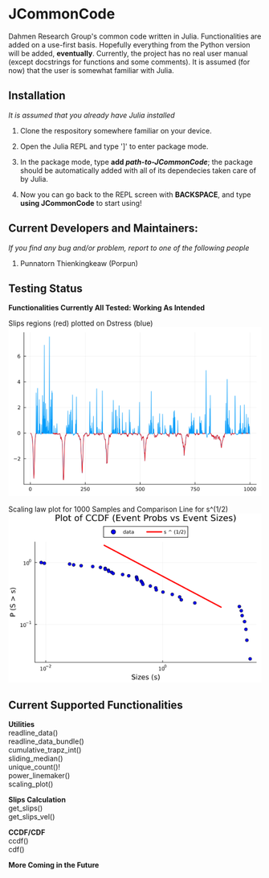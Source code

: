 # JCommonCode

Dahmen Research Group's common code written in Julia. Functionalities are added on a use-first basis. Hopefully everything from the Python version will be added, **eventually**. Currently, the project has no real user manual (except docstrings for functions and some comments). It is assumed (for now)
that the user is somewhat familiar with Julia.

## Installation

_It is assumed that you already have Julia installed_

1) Clone the respository somewhere familiar on your device.

2) Open the Julia REPL and type ']' to enter package mode.

3) In the package mode, type **add _path-to-JCommonCode_**; the package should be automatically added
    with all of its dependecies taken care of by Julia.

4) Now you can go back to the REPL screen with **BACKSPACE**, and type **using JCommonCode** to start using!

## Current Developers and Maintainers:

_If you find any bug and/or problem, report to one of the following people_

1) Punnatorn Thienkingkeaw (Porpun)

## Testing Status

**Functionalities Currently All Tested: Working As Intended**

Slips regions (red) plotted on Dstress (blue)
![Preview](test/test_out/get_slips_vel.png)

Scaling law plot for 1000 Samples and Comparison Line for s^(1/2)
![Preview](test/test_out/CCDF_Plot_s0.5.png)

## Current Supported Functionalities

**Utilities**\
readline_data()\
readline_data_bundle()\
cumulative_trapz_int()\
sliding_median()\
unique_count()!\
power_linemaker()\
scaling_plot()

**Slips Calculation**\
get_slips()\
get\_slips\_vel()

**CCDF/CDF**\
ccdf()\
cdf()

**More Coming in the Future**